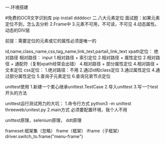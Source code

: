 一.环境搭建

#免费的OCR文字识别库
pip install ddddocr
二.八大元素定位
面试题：如果元素定位不到，怎么去分析
2.Frame中
3.元素不可用，不可读，不可见
4.动态属性。动态的DIV层

前提：需要定位的元素或它的属性必须是唯一的

id,name,class_name,css,tag_name,link_text,partail_link_text
xpath定位：
    绝对路径
    相对路径：
        input
        1.相对路径 + 索引定位
        2.相对路径 + 属性定位
        2.相对路径 + 通配符（复制xpath经常会出错）
        4.相对路径 + 部分属性定位
        4.相对路径 + 文本定位
css定位：
    1.绝对路径：不用
    2.通过id和class定位
    3.通过属性定位
    4.通过部分属性定位
    5.查询子元素定位
    6.查询兄弟节点定位

unittest使用
1.新建一个累心继承unittest.TestCase
2.导入unittest
3.写一个test开头的方法

unittest运行测试用力的大坑：
1.命令行方式
    python3 -m unittest  threeweb/unitest.py
2.main方式
    必须要配置环境，我个人不用

unittest原理，selenium原理， ddt原理

frameset:框架集（忽略）
frame（框架）
iframe（子框架）
driver.switch_to.frame("menu-frame")